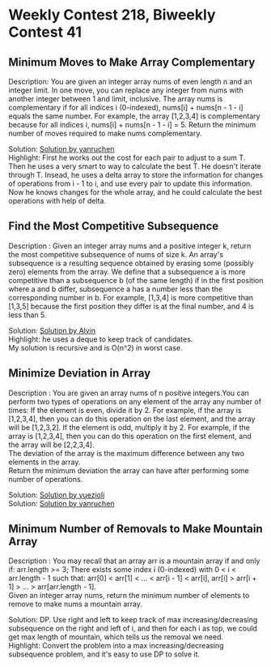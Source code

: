# Weekly Contest 218, Biweekly Contest 41

## Minimum Moves to Make Array Complementary
Description: You are given an integer array nums of even length n and an integer limit. In one move, you can replace any integer from nums with another integer between 1 and limit, inclusive.
The array nums is complementary if for all indices i (0-indexed), nums[i] + nums[n - 1 - i] equals the same number. For example, the array [1,2,3,4] is complementary because for all indices i, nums[i] + nums[n - 1 - i] = 5.
Return the minimum number of moves required to make nums complementary.

Solution: [Solution by yanruchen](https://leetcode.com/problems/minimum-moves-to-make-array-complementary/discuss/952773/PythonJava-simple-O(max(n-k))-method)  
Highlight: First he works out the cost for each pair to adjust to a sum T. Then he uses a very smart to way to calculate the best T. He doesn't iterate through T. Insead, he uses
a delta array to store the information for changes of operations from i - 1 to i, and use every pair to update this information. Now he knows changes for the whole array, and he could
calculate the best operations with help of delta.

## Find the Most Competitive Subsequence
Description : Given an integer array nums and a positive integer k, return the most competitive subsequence of nums of size k. An array's subsequence is a resulting sequence obtained by erasing some (possibly zero) elements from the array.
We define that a subsequence a is more competitive than a subsequence b (of the same length) if in the first position where a and b differ, subsequence a has a number less than the corresponding number in b. 
For example, [1,3,4] is more competitive than [1,3,5] because the first position they differ is at the final number, and 4 is less than 5.  

Solution: [Solution by Alvin](https://leetcode.com/problems/find-the-most-competitive-subsequence/discuss/952934/C%2B%2B-O(n)-sliding-window-mono-queue)  
Highlight: he uses a deque to keep track of candidates.  
My solution is recursive and is O(n^2) in worst case. 

## Minimize Deviation in Array
Description : You are given an array nums of n positive integers.You can perform two types of operations on any element of the array any number of times:
If the element is even, divide it by 2. For example, if the array is [1,2,3,4], then you can do this operation on the last element, and the array will be [1,2,3,2]. If the element is odd, multiply it by 2.
For example, if the array is [1,2,3,4], then you can do this operation on the first element, and the array will be [2,2,3,4].  
The deviation of the array is the maximum difference between any two elements in the array.  
Return the minimum deviation the array can have after performing some number of operations.  

Solution: [Solution by yuezioli](https://leetcode.com/problems/minimize-deviation-in-array/discuss/952990/Mathematical-solution-reduced-complexity)  
Solution: [Solution by yanruchen](https://leetcode.com/problems/minimize-deviation-in-array/discuss/952776/python-simple-priority-queue-solution)

## Minimum Number of Removals to Make Mountain Array
Description : You may recall that an array arr is a mountain array if and only if: arr.length >= 3; There exists some index i (0-indexed) with 0 < i < arr.length - 1 such that:
arr[0] < arr[1] < ... < arr[i - 1] < arr[i], arr[i] > arr[i + 1] > ... > arr[arr.length - 1].  
Given an integer array nums, return the minimum number of elements to remove to make nums a mountain array.  

Solution: DP. Use right and left to keep track of max increasing/decreasing subsequence on the right and left of i, and then for each i as top, we could get max length of mountain, which
tells us the removal we need.  
Highlight: Convert the problem into a max increasing/decreasing subsequence problem, and it's easy to use DP to solve it.  
